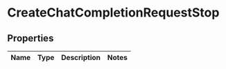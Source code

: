 
# CreateChatCompletionRequestStop

## Properties
| Name | Type | Description | Notes |
| ------------ | ------------- | ------------- | ------------- |



